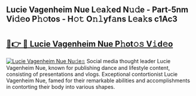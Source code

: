 ## Lucie Vagenheim Nue L𝚎a𝚔ed N𝚞𝚍e - Part-5nm Vi𝚍𝚎o P𝚑𝚘tos - H𝚘𝚝 O𝚗𝚕yf𝚊ns L𝚎a𝚔s c1Ac3

# <h2><a href="http://kf3m7x.oniu.top/?m=Lucie+Vagenheim+Nue">🔗👉 🔴 Lucie Vagenheim Nue P𝚑ot𝚘𝚜 V𝚒d𝚎o</a></h2>

[![Lucie Vagenheim Nue Nu𝚍e𝚜](https://i.imgur.com/0qMVB7G.gif)](http://kf3m7x.oniu.top/?m=Lucie+Vagenheim+Nue)
Social media thought leader Lucie Vagenheim Nue, known for publishing dance and lifestyle content, consisting of presentations and vlogs. Exceptional contortionist Lucie Vagenheim Nue, famed for their remarkable abilities and accomplishments in contorting their body into various shapes.  
